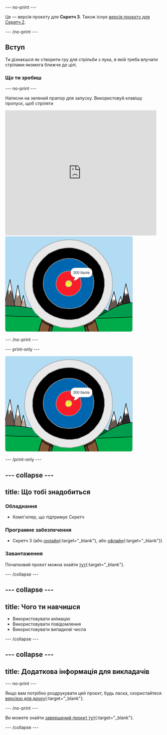 --- no-print ---

Це — версія проєкту для **Скретч 3**. Також існує [версія проєкту для Скретч 2](https://projects.raspberrypi.org/uk-UA/projects/archery-scratch2).

--- /no-print ---

## Вступ

Ти дізнаєшся як створити гру для стрільби з лука, в якій треба влучати стрілами якомога ближче до цілі.

### Що ти зробиш

--- no-print ---

Натисни на зелений прапор для запуску. Використовуй клавішу пропуск, щоб стріляти

<div class="scratch-preview">
  <iframe allowtransparency="true" width="485" height="402" src="https://scratch.mit.edu/projects/embed/382750113/?autostart=false" frameborder="0" scrolling="no"></iframe>
  <img src="images/archery-final.png">
</div>

--- /no-print ---

--- print-only ---

![завершений проєкт](images/archery-final.png)

--- /print-only ---

--- collapse ---
---
title: Що тобі знадобиться
---

### Обладнання

+ Комп'ютер, що підтримує Скретч

### Програмне забезпечення

+ Скретч 3 (або [онлайн](https://rpf.io/scratchon){:target="_blank"}, або [офлайн](https://rpf.io/scratchoff){:target="_blank"})

### Завантаження

Початковий проєкт можна знайти [тут](https://rpf.io/p/uk-UA/archery-go){:target="_blank"}.

--- /collapse ---

--- collapse ---
---
title: Чого ти навчишся
---

+ Використовувати анімацію 
+ Використовувати повідомлення
+ Використовувати випадкові числа

--- /collapse ---

--- collapse ---
---
title: Додаткова інформація для викладачів
---

--- no-print ---

Якщо вам потрібно роздрукувати цей проєкт, будь ласка, скористайтеся [версією для друку](https://projects.raspberrypi.org/uk-UA/projects/archery/print){:target="_blank"}.

--- /no-print ---

Ви можете знайти [завершений проєкт тут](https://rpf.io/p/uk-UA/archery-get){:target="_blank"}.

--- /collapse ---
